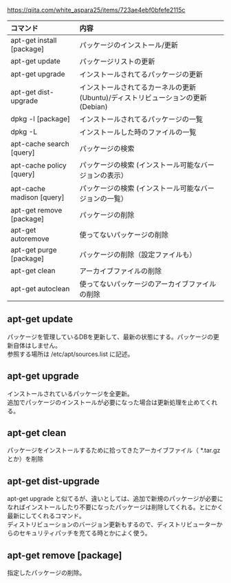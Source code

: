 <https://qiita.com/white_aspara25/items/723ae4ebf0bfefe2115c>  

|  コマンド                       |  内容                                                |
|:----------------------------|:---------------------------------------------------|
|  apt-get install [package]  |  パッケージのインストール/更新                                   |
|  apt-get update             |  パッケージリストの更新                                       |
|  apt-get upgrade            |  インストールされてるパッケージの更新                                |
|  apt-get dist-upgrade       |  インストールされてるカーネルの更新(Ubuntu)/ディストリビューションの更新(Debian)  |
|  dpkg -l [package]          |  インストールされてるパッケージの一覧                                |
|  dpkg -L                    |  インストールした時のファイルの一覧                                 |
|  apt-cache search [query]   |  パッケージの検索                                          |
|  apt-cache policy [query]   |  パッケージの検索 (インストール可能なバージョンの表示）                      |
|  apt-cache madison [query]  |  パッケージの検索 (インストール可能なバージョンの一覧）                      |
|  apt-get remove [package]   |  パッケージの削除                                          |
|  apt-get autoremove         |  使ってないパッケージの削除                                     |
|  apt-get purge [package]    |  パッケージの削除（設定ファイルも）                                 |
|  apt-get clean              |  アーカイブファイルの削除                                      |
|  apt-get autoclean          |  使ってないパッケージのアーカイブファイルの削除                           |


## apt-get update
パッケージを管理しているDBを更新して、最新の状態にする。パッケージの更新自体はしません。  
参照する場所は /etc/apt/sources.list に記述。  


## apt-get upgrade
インストールされているパッケージを全更新。  
追加でパッケージのインストールが必要になった場合は更新処理を止めてくれる。  


## apt-get clean
パッケージをインストールするために拾ってきたアーカイブファイル（ *.tar.gz とか）を削除


## apt-get dist-upgrade
apt-get upgrade と似てるが、違いとしては、追加で新規のパッケージが必要になればインストールしたり不要になったパッケージは削除してくれる。とにかく最新にしてくれるコマンド。  
ディストリビューションのバージョン更新もするので、ディストリビューターからのセキュリティパッチを充てる時とかによく使う。  


## apt-get remove [package]
指定したパッケージの削除。




